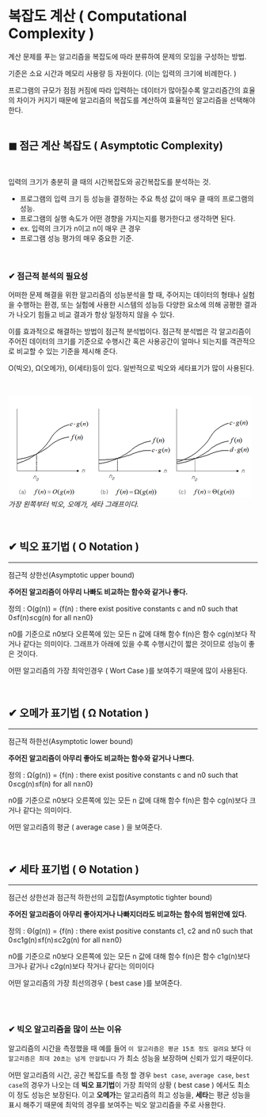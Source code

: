 # 복잡도 계산 ( Computational Complexity )

계산 문제를 푸는 알고리즘을 복잡도에 따라 분류하여 문제의 모임을 구성하는 방법.

기준은 소요 시간과 메모리 사용량 등 자원이다. (이는 입력의 크기에 비례한다. )

프로그램의 규모가 점점 커짐에 따라 입력하는 데이터가 많아질수록 알고리즘간의 효율의 차이가 커지기 때문에 알고리즘의 복잡도를 계산하여 효율적인 알고리즘을 선택해야한다.
<br><br>


## ◼ 점근 계산 복잡도 ( Asymptotic Complexity)

<br>

입력의 크기가 충분히 클 때의 시간복잡도와 공간복잡도를 분석하는 것. 

- 프로그램의 입력 크기 등 성능을 결정하는 주요 특성 값이 매우 클 때의 프로그램의 성능.
- 프로그램의 실행 속도가 어떤 경향을 가지는지를 평가한다고 생각하면 된다.
- ex. 입력의 크기가 n이고 n이 매우 큰 경우
- 프로그램 성능 평가의 매우 중요한 기준.

<br>

### ✔ 점근적 분석의 필요성
어떠한 문제 해결을 위한 알고리즘의 성능분석을 할 때, 주어지는 데이터의 형태나 실험을 수행하는 환경, 또는 실험에 사용한 시스템의 성능등 다양한 요소에 의해 공평한 결과가 나오기 힘들고 비교 결과가 항상 일정하지 않을 수 있다.

이를 효과적으로 해결하는 방법이 점근적 분석법이다. 점근적 분석법은 각 알고리즘이 주어진 데이터의 크기를 기준으로 수행시간 혹은 사용공간이 얼마나 되는지를 객관적으로 비교할 수 있는 기준을 제시해 준다.

O(빅오), Ω(오메가), Θ(세타)등이 있다. 일반적으로 빅오와 세타표기가 많이 사용된다.

<br><br>
![](/algorithm/Computational-Complexity/graph.png)
*가장 왼쪽부터 빅오, 오메가, 세타 그래프이다.*

<br>

## ✔ 빅오 표기법 ( O Notation )
-----
점근적 상한선(Asymptotic upper bound)

**주어진 알고리즘이 아무리 나빠도 비교하는 함수와 같거나 좋다.**

정의 : O(g(n)) = {f(n) : there exist positive constants c and n0 such that 0≤f(n)≤cg(n) for all n≥n0}

n0를 기준으로 n0보다 오른쪽에 있는 모든 n 값에 대해 함수 f(n)은 함수 cg(n)보다 작거나 같다는 의미이다. 그래프가 아래에 있을 수록 수행시간이 짧은 것이므로 성능이 좋은 것이다.

어떤 알고리즘의 가장 최악인경우 ( Wort Case )를 보여주기 때문에 많이 사용된다.

<br>

## ✔ 오메가 표기법 ( Ω Notation )
-----
점근적 하한선(Asymptotic lower bound)

**주어진 알고리즘이 아무리 좋아도 비교하는 함수와 같거나 나쁘다.**

정의 : Ω(g(n)) = {f(n) : there exist positive constants c and n0 such that 0≤cg(n)≤f(n) for all n≥n0}

n0를 기준으로 n0보다 오른쪽에 있는 모든 n 값에 대해 함수 f(n)은 함수 cg(n)보다 크거나 같다는 의미이다.

어떤 알고리즘의 평균 ( average case ) 을 보여준다. 

<br>

## ✔ 세타 표기법 ( Θ Notation )
-----
점근선 상한선과 점근적 하한선의 교집합(Asymptotic tighter bound)

**주어진 알고리즘이 아무리 좋아지거나 나빠지더라도 비교하는 함수의 범위안에 있다.**

정의 : Θ(g(n)) = {f(n) : there exist positive constants c1, c2 and n0 such that 0≤c1g(n)≤f(n)≤c2g(n) for all n≥n0}

n0를 기준으로 n0보다 오른쪽에 있는 모든 n 값에 대해 함수 f(n)은 함수 c1g(n)보다 크거나 같거나 c2g(n)보다 작거나 같다는 의미이다

어떤 알고리즘의 가장 최선의경우 ( best case )를 보여준다.

<br>
<br>

### ✔ 빅오 알고리즘을 많이 쓰는 이유

 알고리즘의 시간을 측정했을 때 예를 들어 `이 알고리즘은 평균 15초 정도 걸려요` 보다 `이 알고리즘은 최대 20초는 넘게 안걸립니다` 가 최소 성능을 보장하며 신뢰가 있기 때문이다.

 어떤 알고리즘의 시간, 공간 복잡도를 측정 할 경우 `best case`, `average case`, `best case`의 경우가 나오는 데 **빅오 표기법**이 가장 최악의 상황 ( best case ) 에서도 최소 이 정도 성능은 보장된다. 이고
 **오메가**는 알고리즘의 최고 성능을, **세타**는 평균 성능을 표시 해주기 때문에 최악의 경우를 보여주는 빅오 알고리즘을 주로 사용한다.